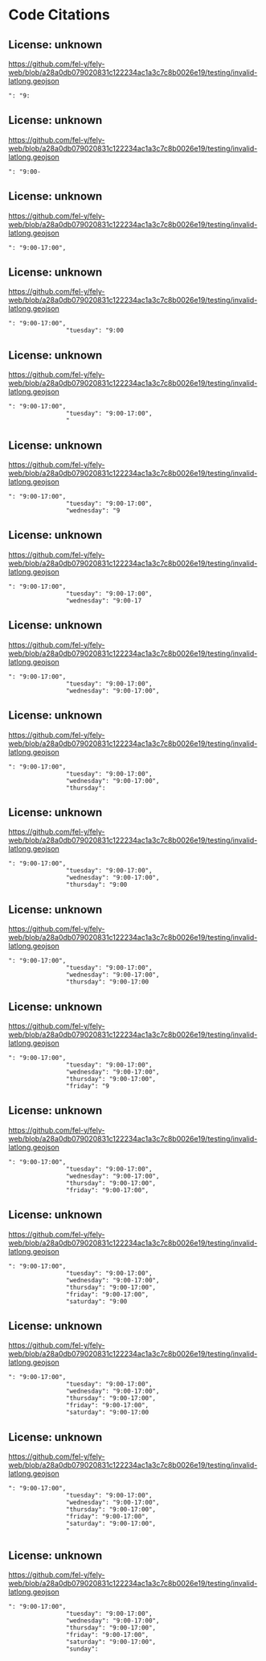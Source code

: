 # Code Citations

## License: unknown
https://github.com/fel-y/fely-web/blob/a28a0db079020831c122234ac1a3c7c8b0026e19/testing/invalid-latlong.geojson

```
": "9:
```


## License: unknown
https://github.com/fel-y/fely-web/blob/a28a0db079020831c122234ac1a3c7c8b0026e19/testing/invalid-latlong.geojson

```
": "9:00-
```


## License: unknown
https://github.com/fel-y/fely-web/blob/a28a0db079020831c122234ac1a3c7c8b0026e19/testing/invalid-latlong.geojson

```
": "9:00-17:00",
```


## License: unknown
https://github.com/fel-y/fely-web/blob/a28a0db079020831c122234ac1a3c7c8b0026e19/testing/invalid-latlong.geojson

```
": "9:00-17:00",
                "tuesday": "9:00
```


## License: unknown
https://github.com/fel-y/fely-web/blob/a28a0db079020831c122234ac1a3c7c8b0026e19/testing/invalid-latlong.geojson

```
": "9:00-17:00",
                "tuesday": "9:00-17:00",
                "
```


## License: unknown
https://github.com/fel-y/fely-web/blob/a28a0db079020831c122234ac1a3c7c8b0026e19/testing/invalid-latlong.geojson

```
": "9:00-17:00",
                "tuesday": "9:00-17:00",
                "wednesday": "9
```


## License: unknown
https://github.com/fel-y/fely-web/blob/a28a0db079020831c122234ac1a3c7c8b0026e19/testing/invalid-latlong.geojson

```
": "9:00-17:00",
                "tuesday": "9:00-17:00",
                "wednesday": "9:00-17
```


## License: unknown
https://github.com/fel-y/fely-web/blob/a28a0db079020831c122234ac1a3c7c8b0026e19/testing/invalid-latlong.geojson

```
": "9:00-17:00",
                "tuesday": "9:00-17:00",
                "wednesday": "9:00-17:00",
```


## License: unknown
https://github.com/fel-y/fely-web/blob/a28a0db079020831c122234ac1a3c7c8b0026e19/testing/invalid-latlong.geojson

```
": "9:00-17:00",
                "tuesday": "9:00-17:00",
                "wednesday": "9:00-17:00",
                "thursday":
```


## License: unknown
https://github.com/fel-y/fely-web/blob/a28a0db079020831c122234ac1a3c7c8b0026e19/testing/invalid-latlong.geojson

```
": "9:00-17:00",
                "tuesday": "9:00-17:00",
                "wednesday": "9:00-17:00",
                "thursday": "9:00
```


## License: unknown
https://github.com/fel-y/fely-web/blob/a28a0db079020831c122234ac1a3c7c8b0026e19/testing/invalid-latlong.geojson

```
": "9:00-17:00",
                "tuesday": "9:00-17:00",
                "wednesday": "9:00-17:00",
                "thursday": "9:00-17:00
```


## License: unknown
https://github.com/fel-y/fely-web/blob/a28a0db079020831c122234ac1a3c7c8b0026e19/testing/invalid-latlong.geojson

```
": "9:00-17:00",
                "tuesday": "9:00-17:00",
                "wednesday": "9:00-17:00",
                "thursday": "9:00-17:00",
                "friday": "9
```


## License: unknown
https://github.com/fel-y/fely-web/blob/a28a0db079020831c122234ac1a3c7c8b0026e19/testing/invalid-latlong.geojson

```
": "9:00-17:00",
                "tuesday": "9:00-17:00",
                "wednesday": "9:00-17:00",
                "thursday": "9:00-17:00",
                "friday": "9:00-17:00",
```


## License: unknown
https://github.com/fel-y/fely-web/blob/a28a0db079020831c122234ac1a3c7c8b0026e19/testing/invalid-latlong.geojson

```
": "9:00-17:00",
                "tuesday": "9:00-17:00",
                "wednesday": "9:00-17:00",
                "thursday": "9:00-17:00",
                "friday": "9:00-17:00",
                "saturday": "9:00
```


## License: unknown
https://github.com/fel-y/fely-web/blob/a28a0db079020831c122234ac1a3c7c8b0026e19/testing/invalid-latlong.geojson

```
": "9:00-17:00",
                "tuesday": "9:00-17:00",
                "wednesday": "9:00-17:00",
                "thursday": "9:00-17:00",
                "friday": "9:00-17:00",
                "saturday": "9:00-17:00
```


## License: unknown
https://github.com/fel-y/fely-web/blob/a28a0db079020831c122234ac1a3c7c8b0026e19/testing/invalid-latlong.geojson

```
": "9:00-17:00",
                "tuesday": "9:00-17:00",
                "wednesday": "9:00-17:00",
                "thursday": "9:00-17:00",
                "friday": "9:00-17:00",
                "saturday": "9:00-17:00",
                "
```


## License: unknown
https://github.com/fel-y/fely-web/blob/a28a0db079020831c122234ac1a3c7c8b0026e19/testing/invalid-latlong.geojson

```
": "9:00-17:00",
                "tuesday": "9:00-17:00",
                "wednesday": "9:00-17:00",
                "thursday": "9:00-17:00",
                "friday": "9:00-17:00",
                "saturday": "9:00-17:00",
                "sunday":
```

